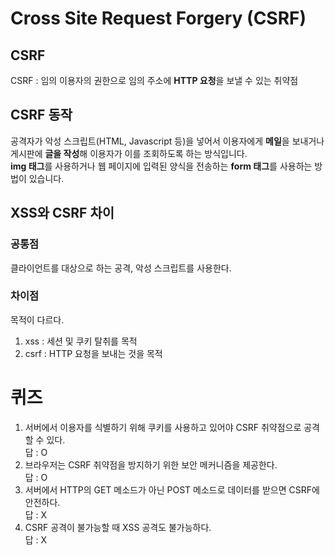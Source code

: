# Cross Site Request Forgery (CSRF)  
## CSRF  
CSRF : 임의 이용자의 권한으로 임의 주소에 **HTTP 요청**을 보낼 수 있는 취약점  
## CSRF 동작  
공격자가 악성 스크립트(HTML, Javascript 등)을 넣어서 이용자에게 **메일**을 보내거나 게시판에 **글을 작성**해 이용자가 이를 조회하도록 하는 방식입니다.  
**img 태그**를 사용하거나 웹 페이지에 입력된 양식을 전송하는 **form 태그**를 사용하는 방법이 있습니다.  
## XSS와 CSRF 차이  
### 공통점  
클라이언트를 대상으로 하는 공격, 악성 스크립트를 사용한다.  
### 차이점  
목적이 다르다.  
1. xss : 세션 및 쿠키 탈취를 목적  
2. csrf : HTTP 요청을 보내는 것을 목적  
# 퀴즈  
1. 서버에서 이용자를 식별하기 위해 쿠키를 사용하고 있어야 CSRF 취약점으로 공격할 수 있다.  
답 : O  
2. 브라우저는 CSRF 취약점을 방지하기 위한 보안 메커니즘을 제공한다.  
답 : O  
3. 서버에서 HTTP의 GET 메소드가 아닌 POST 메소드로 데이터를 받으면 CSRF에 안전하다.  
답 : X  
4. CSRF 공격이 불가능할 때 XSS 공격도 불가능하다.  
답 : X  
